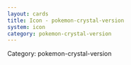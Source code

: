 ```yaml
---
layout: cards
title: Icon - pokemon-crystal-version
system: icon
category: pokemon-crystal-version
---
```

<div class="alert alert-secondary mb-4"><span class="i18n innerHTML-category">Category: </span><span class="i18n innerHTML-cat-pokemon-crystal-version">pokemon-crystal-version</span></div>
